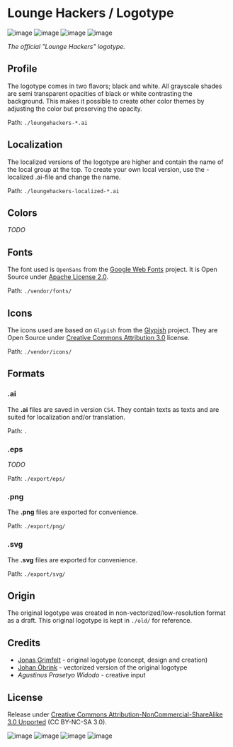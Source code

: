 # Lounge Hackers / Logotype

![image](https://raw.github.com/loungehackers/logotype/master/export/png/loungehackers-global-black-180x174.png)
![image](https://raw.github.com/loungehackers/logotype/master/export/png/loungehackers-global-white-180x174.png)
![image](https://raw.github.com/loungehackers/logotype/master/export/png/loungehackers-local-sthlm-black-180x194.png)
![image](https://raw.github.com/loungehackers/logotype/master/export/png/loungehackers-local-sthlm-white-180x194.png)

*The official "Lounge Hackers" logotype.*

## Profile

The logotype comes in two flavors; black and white. All grayscale shades are semi transparent opacities of black or white contrasting the background. This makes it possible to create other color themes by adjusting the color but preserving the opacity.

Path: `./loungehackers-*.ai`

## Localization

The localized versions of the logotype are higher and contain the name of the local group at the top. To create your own local version, use the -localized .ai-file and change the name.

Path: `./loungehackers-localized-*.ai`

## Colors

*TODO*

## Fonts

The font used is `OpenSans` from the [Google Web Fonts](http://google.com/webfonts/) project. It is Open Source under [Apache License 2.0](http://apache.org/licenses/LICENSE-2.0.txt).

Path: `./vendor/fonts/`

## Icons

The icons used are based on `Glypish` from the [Glypish](http://glypish.com/) project. They are Open Source under [Creative Commons Attribution 3.0](http://creativecommons.org/licenses/by/3.0/) license.

Path: `./vendor/icons/`

## Formats

### .ai

The **.ai** files are saved in version `CS4`. They contain texts as texts and are suited for localization and/or translation.

Path: `.`

### .eps

*TODO*

Path: `./export/eps/`

### .png

The **.png** files are exported for convenience.

Path: `./export/png/`

### .svg

The **.svg** files are exported for convenience.

Path: `./export/svg/`

## Origin

The original logotype was created in non-vectorized/low-resolution format as a draft. This original logotype is kept in `./old/` for reference.

## Credits

* [Jonas Grimfelt](http://github.com/grimen) - original logotype (concept, design and creation)
* [Johan Öbrink](http://github.com/JohanObrink) - vectorized version of the original logotype
* *Agustinus Prasetyo Widodo* - creative input


## License

Release under [Creative Commons Attribution-NonCommercial-ShareAlike 3.0 Unported](http://creativecommons.org/licenses/by-nc-sa/3.0/) (CC BY-NC-SA 3.0).

![image](http://creativecommons.org/wp-content/themes/creativecommons.org/images/chooser_cc.png)
![image](http://creativecommons.org/wp-content/themes/creativecommons.org/images/chooser_by.png)
![image](http://creativecommons.org/wp-content/themes/creativecommons.org/images/chooser_nc.png)
![image](http://creativecommons.org/wp-content/themes/creativecommons.org/images/chooser_sa.png)
